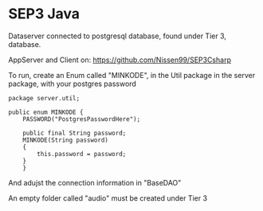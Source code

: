 # SEP3 Java

Dataserver connected to postgresql database, found under Tier 3, database.

AppServer and Client on: https://github.com/Nissen99/SEP3Csharp


To run, create an Enum called "MINKODE", in the Util package in the server package, with your postgres password


```
package server.util;

public enum MINKODE {
    PASSWORD("PostgresPasswordHere");

    public final String password;
    MINKODE(String password)
    {
        this.password = password;
    }
    }
```
And adujst the connection information in "BaseDAO"

An empty folder called "audio" must be created under Tier 3 
